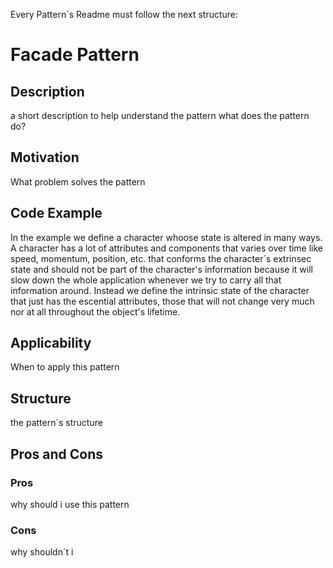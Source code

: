 Every Pattern´s Readme must follow the next structure:

# Facade Pattern

## Description
a short description to help understand the pattern
what does the pattern do?
## Motivation
What problem solves the pattern
## Code Example
In the example we define a character whoose state is altered in many ways.
A character has a lot of attributes and components that varies over time like speed, momentum, position, etc. that conforms the character´s extrinsec state and should not be part of the character's information because it will slow down the whole application whenever we try to carry all that information around.
Instead we define the intrinsic state of the character that just has the escential attributes, those that will not change very much nor at all throughout the object's lifetime.
 
## Applicability
When to apply this pattern
## Structure
the pattern´s structure 
## Pros and Cons

### Pros
why should i use this pattern
### Cons
why shouldn´t i